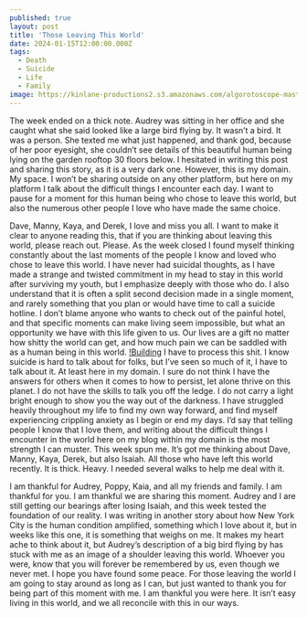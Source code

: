 ```yaml
---
published: true
layout: post
title: 'Those Leaving This World'
date: 2024-01-15T12:00:00.000Z
tags:
  - Death
  - Suicide
  - Life
  - Family
image: https://kinlane-productions2.s3.amazonaws.com/algorotoscope-master/citizenship-eagle-spread-tree.jpg
---
```

The week ended on a thick note. Audrey was sitting in her office and she caught what she said looked like a large bird flying by. It wasn’t a bird. It was a person. She texted me what just happened, and thank god, because of her poor eyesight, she couldn’t see details of this beautiful human being lying on the garden rooftop 30 floors below. I hesitated in writing this post and sharing this story, as it is a very dark one. However, this is my domain. My space. I won’t be sharing outside on any other platform, but here on my platform I talk about the difficult things I encounter each day. I want to pause for a moment for this human being who chose to leave this world, but also the numerous other people I love who have made the same choice.

Dave, Manny, Kaya, and Derek, I love and miss you all. I want to make it clear to anyone reading this, that if you are thinking about leaving this world, please reach out. Please. As the week closed I found myself thinking constantly about the last moments of the people I know and loved who chose to leave this world. I have never had suicidal thoughts, as I have made a strange and twisted commitment in my head to stay in this world after surviving my youth, but I emphasize deeply with those who do. I also understand that it is often a split second decision made in a single moment, and rarely something that you plan or would have time to call a suicide hotline. I don’t blame anyone who wants to check out of the painful hotel, and that specific moments can make living seem impossible, but what an opportunity we have with this life given to us. Our lives are a gift no matter how shitty the world can get, and how much pain we can be saddled with as a human being in this world.
[!Building](https://kinlane-productions2.s3.amazonaws.com/building-across-57th.jpeg)
I have to process this shit. I know suicide is hard to talk about for folks, but I’ve seen so much of it, I have to talk about it. At least here in my domain. I sure do not think I have the answers for others when it comes to how to persist, let alone thrive on this planet. I do not have the skills to talk you off the ledge. I do not carry a light bright enough to show you the way out of the darkness. I have struggled heavily throughout my life to find my own way forward, and find myself experiencing crippling anxiety as I begin or end my days. I’d say that telling people I know that I love them, and writing about the difficult things I encounter in the world here on my blog within my domain is the most strength I can muster. This week spun me. It’s got me thinking about Dave, Manny, Kaya, Derek, but also Isaiah. All those who have left this world recently. It is thick. Heavy. I needed several walks to help me deal with it.

I am thankful for Audrey, Poppy, Kaia, and all my friends and family. I am thankful for you. I am thankful we are sharing this moment. Audrey and I are still getting our bearings after losing Isaiah, and this week tested the foundation of our reality. I was writing in another story about how New York City is the human condition amplified, something which I love about it, but in weeks like this one, it is something that weighs on me. It makes my heart ache to think about it, but Audrey’s description of a big bird flying by has stuck with me as an image of a shoulder leaving this world. Whoever you were, know that you will forever be remembered by us, even though we never met. I hope you have found some peace. For those leaving the world I am going to stay around as long as I can, but just wanted to thank you for being part of this moment with me. I am thankful you were here. It isn’t easy living in this world, and we all reconcile with this in our ways.